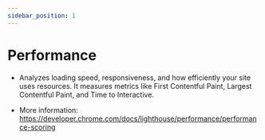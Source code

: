 ```yaml
---
sidebar_position: 1
---
```


# Performance

- Analyzes loading speed, responsiveness, and how efficiently your site uses resources. It measures metrics like First Contentful Paint, Largest Contentful Paint, and Time to Interactive.

- More information: https://developer.chrome.com/docs/lighthouse/performance/performance-scoring